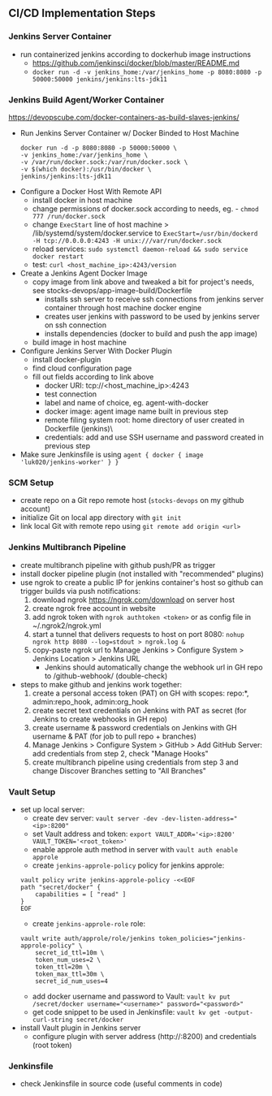 ## CI/CD Implementation Steps

### Jenkins Server Container

- run containerized jenkins according to dockerhub image instructions
    - https://github.com/jenkinsci/docker/blob/master/README.md
    - `docker run -d -v jenkins_home:/var/jenkins_home -p 8080:8080 -p 50000:50000 jenkins/jenkins:lts-jdk11`

### Jenkins Build Agent/Worker Container

https://devopscube.com/docker-containers-as-build-slaves-jenkins/

- Run Jenkins Server Container w/ Docker Binded to Host Machine
    ```
    docker run -d -p 8080:8080 -p 50000:50000 \
    -v jenkins_home:/var/jenkins_home \
    -v /var/run/docker.sock:/var/run/docker.sock \
    -v $(which docker):/usr/bin/docker \
    jenkins/jenkins:lts-jdk11
    ```
- Configure a Docker Host With Remote API
    - install docker in host machine
    - change permissions of docker.sock according to needs, eg. - `chmod 777 /run/docker.sock`
    - change `ExecStart` line of host machine > /lib/systemd/system/docker.service to `ExecStart=/usr/bin/dockerd -H tcp://0.0.0.0:4243 -H unix:///var/run/docker.sock`
    - reload services: `sudo systemctl daemon-reload && sudo service docker restart`
    - test: `curl <host_machine_ip>:4243/version`
- Create a Jenkins Agent Docker Image
    - copy image from link above and tweaked a bit for project's needs, see stocks-devops/app-image-build/Dockerfile
        - installs ssh server to receive ssh connections from jenkins server container through host machine docker engine
        - creates user jenkins with password to be used by jenkins server on ssh connection
        - installs dependencies (docker to build and push the app image)
    - build image in host machine
- Configure Jenkins Server With Docker Plugin
    - install docker-plugin
    - find cloud configuration page
    - fill out fields according to link above
        - docker URI: tcp://<host_machine_ip>:4243
        - test connection
        - label and name of choice, eg. agent-with-docker
        - docker image: agent image name built in previous step
        - remote filing system root: home directory of user created in Dockerfile (jenkins)\
        - credentials: add and use SSH username and password created in previous step
- Make sure Jenkinsfile is using `agent { docker { image 'luk020/jenkins-worker' } }`

### SCM Setup

- create repo on a Git repo remote host (`stocks-devops` on my github account)
- initialize Git on local app directory with `git init`
- link local Git with remote repo using `git remote add origin <url>`

### Jenkins Multibranch Pipeline

- create multibranch pipeline with github push/PR as trigger
- install docker pipeline plugin (not installed with "recommended" plugins)
- use ngrok to create a public IP for jenkins container's host so github can trigger builds via push notifications:
    1. download ngrok https://ngrok.com/download on server host
    2. create ngrok free account in website
    3. add ngrok token with `ngrok authtoken <token>` or as config file in ~/.ngrok2/ngrok.yml
    4. start a tunnel that delivers requests to host on port 8080: `nohup ngrok http 8080 --log=stdout > ngrok.log &`
    5. copy-paste ngrok url to Manage Jenkins > Configure System > Jenkins Location > Jenkins URL
        - Jenkins should automatically change the webhook url in GH repo to <ngrok url>/github-webhook/ (double-check)
- steps to make github and jenkins work together:
    1. create a personal access token (PAT) on GH with scopes: repo:*, admin:repo_hook, admin:org_hook
    2. create secret text credentials on Jenkins with PAT as secret (for Jenkins to create webhooks in GH repo)
    3. create username & password credentials on Jenkins with GH username & PAT (for job to pull repo + branches)
    4. Manage Jenkins > Configure System > GitHub > Add GitHub Server: add credentials from step 2, check "Manage Hooks"
    5. create multibranch pipeline using credentials from step 3 and change Discover Branches setting to "All Branches"

### Vault Setup

- set up local server:
    - create dev server: `vault server -dev -dev-listen-address="<ip>:8200"`
    - set Vault address and token: `export VAULT_ADDR='<ip>:8200' VAULT_TOKEN='<root_token>'`
    - enable approle auth method in server with `vault auth enable approle`
    - create `jenkins-approle-policy` policy for jenkins approle:
    ```
    vault policy write jenkins-approle-policy -<<EOF
    path "secret/docker" {
        capabilities = [ "read" ]
    }
    EOF
    ```
    - create `jenkins-approle-role` role:
    ```
    vault write auth/approle/role/jenkins token_policies="jenkins-approle-policy" \
        secret_id_ttl=10m \
        token_num_uses=2 \
        token_ttl=20m \
        token_max_ttl=30m \
        secret_id_num_uses=4
    ```
    - add docker username and password to Vault: `vault kv put /secret/docker username="<username>" password="<password>"`
    - get code snippet to be used in Jenkinsfile: `vault kv get -output-curl-string secret/docker`
- install Vault plugin in Jenkins server
    - configure plugin with server address (http://<ip>:8200) and credentials (root token)

### Jenkinsfile

- check Jenkinsfile in source code (useful comments in code)